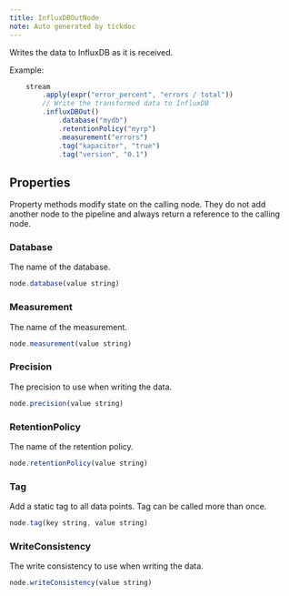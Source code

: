 ```yaml
---
title: InfluxDBOutNode
note: Auto generated by tickdoc
---
```


Writes the data to InfluxDB as it is received.

Example:


```javascript
    stream
        .apply(expr("error_percent", "errors / total"))
        // Write the transformed data to InfluxDB
        .influxDBOut()
            .database("mydb")
            .retentionPolicy("myrp")
            .measurement("errors")
            .tag("kapacitor", "true")
            .tag("version", "0.1")
```



Properties
----------

Property methods modify state on the calling node. They do not add another node to the pipeline and always return a reference to the calling node.

### Database

The name of the database.


```javascript
node.database(value string)
```


### Measurement

The name of the measurement.


```javascript
node.measurement(value string)
```


### Precision

The precision to use when writing the data.


```javascript
node.precision(value string)
```


### RetentionPolicy

The name of the retention policy.


```javascript
node.retentionPolicy(value string)
```


### Tag

Add a static tag to all data points.
Tag can be called more than once.



```javascript
node.tag(key string, value string)
```


### WriteConsistency

The write consistency to use when writing the data.


```javascript
node.writeConsistency(value string)
```

